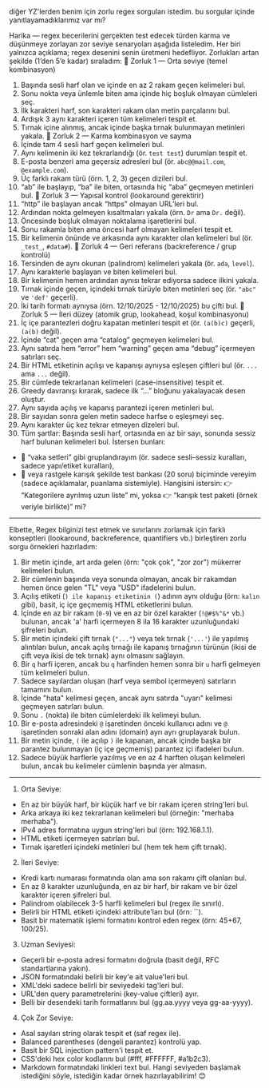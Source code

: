 diğer YZ'lerden benim için zorlu regex sorguları istedim. bu sorgular içinde yanıtlayamadıklarımız var mı?

Harika — regex becerilerini gerçekten test edecek türden karma ve düşünmeye zorlayan zor seviye senaryoları aşağıda listeledim. Her biri yalnızca açıklama; regex desenini senin üretmeni hedefliyor.
Zorlukları artan şekilde (1’den 5’e kadar) sıraladım:
🧩 Zorluk 1 — Orta seviye (temel kombinasyon)
1. Başında sesli harf olan ve içinde en az 2 rakam geçen kelimeleri bul.
2. Sonu nokta veya ünlemle biten ama içinde hiç boşluk olmayan cümleleri seç.
3. İlk karakteri harf, son karakteri rakam olan metin parçalarını bul.
4. Ardışık 3 aynı karakteri içeren tüm kelimeleri tespit et.
5. Tırnak içine alınmış, ancak içinde başka tırnak bulunmayan metinleri yakala.
🧩 Zorluk 2 — Karma kombinasyon ve sayma
1. İçinde tam 4 sesli harf geçen kelimeleri bul.
2. Aynı kelimenin iki kez tekrarlandığı (ör. `test test`) durumları tespit et.
3. E-posta benzeri ama geçersiz adresleri bul (ör. `abc@@mail.com`, `@example.com`).
4. Üç farklı rakam türü (örn. 1, 2, 3) geçen dizileri bul.
5. “ab” ile başlayıp, “ba” ile biten, ortasında hiç “aba” geçmeyen metinleri bul.
🧩 Zorluk 3 — Yapısal kontrol (lookaround gerektirir)
1. “http” ile başlayan ancak “https” olmayan URL’leri bul.
2. Ardından nokta gelmeyen kısaltmaları yakala (örn. `Dr` ama `Dr.` değil).
3. Öncesinde boşluk olmayan noktalama işaretlerini bul.
4. Sonu rakamla biten ama öncesi harf olmayan kelimeleri tespit et.
5. Bir kelimenin önünde ve arkasında aynı karakter olan kelimeleri bul (ör. `_test_`, `#data#`).
🧩 Zorluk 4 — Geri referans (backreference / grup kontrolü)
1. Tersinden de aynı okunan (palindrom) kelimeleri yakala (ör. `ada`, `level`).
2. Aynı karakterle başlayan ve biten kelimeleri bul.
3. Bir kelimenin hemen ardından aynısı tekrar ediyorsa sadece ilkini yakala.
4. Tırnak içinde geçen, içindeki tırnak türüyle biten metinleri seç (ör. `"abc"` ve `'def'` geçerli).
5. İki tarih formatı aynıysa (örn. 12/10/2025 - 12/10/2025) bu çifti bul.
🧩 Zorluk 5 — İleri düzey (atomik grup, lookahead, koşul kombinasyonu)
1. İç içe parantezleri doğru kapatan metinleri tespit et (ör. `(a(b)c)` geçerli, `(a(b)` değil).
2. İçinde “cat” geçen ama “catalog” geçmeyen kelimeleri bul.
3. Aynı satırda hem “error” hem “warning” geçen ama “debug” içermeyen satırları seç.
4. Bir HTML etiketinin açılışı ve kapanışı aynıysa eşleşen çiftleri bul (ör. `...` ama `...` değil).
5. Bir cümlede tekrarlanan kelimeleri (case-insensitive) tespit et.
6. Greedy davranışı kırarak, sadece ilk “...” bloğunu yakalayacak desen oluştur.
7. Aynı sayıda açılış ve kapanış parantezi içeren metinleri bul.
8. Bir sayıdan sonra gelen metin sadece harfse o eşleşmeyi seç.
9. Aynı karakter üç kez tekrar etmeyen dizeleri bul.
10. Tüm şartlar: Başında sesli harf, ortasında en az bir sayı, sonunda sessiz harf bulunan kelimeleri bul.
İstersen bunları:
* 🔹 “vaka setleri” gibi gruplandırayım (ör. sadece sesli–sessiz kuralları, sadece yapı/etiket kuralları),
* 🔹 veya rastgele karışık şekilde test bankası (20 soru) biçiminde vereyim (sadece açıklamalar, puanlama sistemiyle).
Hangisini istersin: 👉 “Kategorilere ayrılmış uzun liste” mi, yoksa 👉 “karışık test paketi (örnek veriyle birlikte)” mi?

-----

Elbette, Regex bilginizi test etmek ve sınırlarını zorlamak için farklı konseptleri (lookaround, backreference, quantifiers vb.) birleştiren zorlu sorgu örnekleri hazırladım:
1. Bir metin içinde, art arda gelen (örn: "çok çok", "zor zor") mükerrer kelimeleri bulun.
2. Bir cümlenin başında veya sonunda olmayan, ancak bir rakamdan hemen önce gelen "TL" veya "USD" ifadelerini bulun.
3. Açılış etiketi (``) ile kapanış etiketinin (``) adının aynı olduğu (örn: `kalın` gibi), basit, iç içe geçmemiş HTML etiketlerini bulun.
4. İçinde en az bir rakam (`0-9`) ve en az bir özel karakter (`!@#$%^&*` vb.) bulunan, ancak 'a' harfi içermeyen 8 ila 16 karakter uzunluğundaki şifreleri bulun.
5. Bir metin içindeki çift tırnak (`"..."`) veya tek tırnak (`'...'`) ile yapılmış alıntıları bulun, ancak açılış tırnağı ile kapanış tırnağının türünün (ikisi de çift veya ikisi de tek tırnak) aynı olmasını sağlayın.
6. Bir `q` harfi içeren, ancak bu `q` harfinden hemen sonra bir `u` harfi gelmeyen tüm kelimeleri bulun.
7. Sadece sayılardan oluşan (harf veya sembol içermeyen) satırların tamamını bulun.
8. İçinde "hata" kelimesi geçen, ancak aynı satırda "uyarı" kelimesi geçmeyen satırları bulun.
9. Sonu `.` (nokta) ile biten cümlelerdeki ilk kelimeyi bulun.
10. Bir e-posta adresindeki `@` işaretinden önceki kullanıcı adını ve `@` işaretinden sonraki alan adını (domain) ayrı ayrı gruplayarak bulun.
11. Bir metin içinde, `(` ile açılıp `)` ile kapanan, ancak içinde başka bir parantez bulunmayan (iç içe geçmemiş) parantez içi ifadeleri bulun.
12. Sadece büyük harflerle yazılmış ve en az 4 harften oluşan kelimeleri bulun, ancak bu kelimeler cümlenin başında yer almasın.

---

1. Orta Seviye:
* En az bir büyük harf, bir küçük harf ve bir rakam içeren string'leri bul.
* Arka arkaya iki kez tekrarlanan kelimeleri bul (örneğin: "merhaba merhaba").
* IPv4 adres formatına uygun string'leri bul (örn: 192.168.1.1).
* HTML etiketi içermeyen satırları bul.
* Tırnak işaretleri içindeki metinleri bul (hem tek hem çift tırnak).
2. İleri Seviye:
* Kredi kartı numarası formatında olan ama son rakamı çift olanları bul.
* En az 8 karakter uzunluğunda, en az bir harf, bir rakam ve bir özel karakter içeren şifreleri bul.
* Palindrom olabilecek 3-5 harfli kelimeleri bul (regex ile sınırlı).
* Belirli bir HTML etiketi içindeki attribute'ları bul (örn: ``).
* Basit bir matematik işlemi formatını kontrol eden regex (örn: 45+67, 100/25).
3. Uzman Seviyesi:
* Geçerli bir e-posta adresi formatını doğrula (basit değil, RFC standartlarına yakın).
* JSON formatındaki belirli bir key'e ait value'leri bul.
* XML'deki sadece belirli bir seviyedeki tag'leri bul.
* URL'den query parametrelerini (key-value çiftleri) ayır.
* Belli bir desendeki tarih formatlarını bul (gg.aa.yyyy veya gg-aa-yyyy).
4. Çok Zor Seviye:
* Asal sayıları string olarak tespit et (saf regex ile).
* Balanced parentheses (dengeli parantez) kontrolü yap.
* Basit bir SQL injection pattern'i tespit et.
* CSS'deki hex color kodlarını bul (#fff, #FFFFFF, #a1b2c3).
* Markdown formatındaki linkleri text bul.
Hangi seviyeden başlamak istediğini söyle, istediğin kadar örnek hazırlayabilirim! 😊